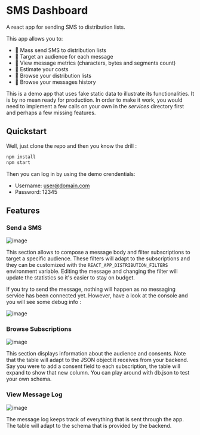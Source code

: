 # SMS Dashboard

A react app for sending SMS to distribution lists.

This app allows you to:

* 📲 Mass send SMS to distribution lists
* 🎯 Target an audience for each message
* 🔬 View message metrics (characters, bytes and segments count)
* 💸 Estimate your costs
* 👥 Browse your distribution lists
* 💬 Browse your messages history

This is a demo app that uses fake static data to illustrate its functionalities. It is by no mean ready for production. In order to make it work, you would need to implement a few calls on your own in the _services_ directory first and perhaps a few missing features.

## Quickstart

Well, just clone the repo and then you know the drill :

```sh
npm install
npm start
```

Then you can log in by using the demo crendentials:

* Username: user@domain.com
* Password: 12345

## Features

### Send a SMS
![image](https://user-images.githubusercontent.com/6100619/159527368-631b2b39-d3d0-45ab-9b19-3b4673b34942.png)

This section allows to compose a message body and filter subscriptions to target a specific audience. These filters will adapt to the subscriptions and they can be customized with the `REACT_APP_DISTRIBUTION_FILTERS` environment variable. Editing the message and changing the filter will update the statistics so it's easier to stay on budget.

If you try to send the message, nothing will happen as no messaging service has been connected yet. However, have a look at the console and you will see some debug info :

![image](https://user-images.githubusercontent.com/6100619/159532781-a1e663a5-af9a-4639-88ea-e665856f5be8.png)


### Browse Subscriptions
![image](https://user-images.githubusercontent.com/6100619/159527479-8ee21aee-2bf2-49fe-8d4d-76194a91b082.png)

This section displays information about the audience and consents. Note that the table will adapt to the JSON object it receives from your backend. Say you were to add a consent field to each subscription, the table will expand to show that new column. You can play around with db.json to test your own schema. 

### View Message Log
![image](https://user-images.githubusercontent.com/6100619/159527595-84312e45-9766-4985-9b33-f7cba8d4b6b1.png)

The message log keeps track of everything that is sent through the app. The table will adapt to the schema that is provided by the backend.
